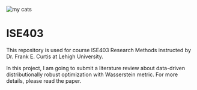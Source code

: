 ![my cats](https://github.com/jyuyangma/private_files/blob/0f7248a609803a908c799e88dbfabbb90f156669/mycats.jpg)

# ISE403

This repository is used for course ISE403 Research Methods instructed by Dr. Frank E. Curtis at Lehigh University.

In this project, I am going to submit a literature review about data-driven distributionally robust optimization with Wasserstein metric. For more details, please read the paper.
